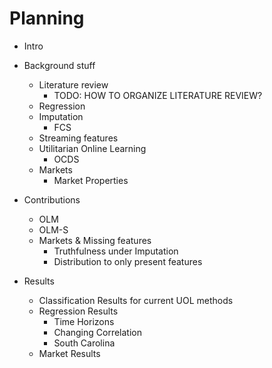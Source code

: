 # Planning

- Intro

- Background stuff
  * Literature review
    + TODO: HOW TO ORGANIZE LITERATURE REVIEW?
  * Regression
  * Imputation
    + FCS
  * Streaming features
  * Utilitarian Online Learning
    + OCDS
  * Markets
    + Market Properties

- Contributions
  * OLM
  * OLM-S
  * Markets & Missing features
    + Truthfulness under Imputation
    + Distribution to only present features

- Results
  * Classification Results for current UOL methods
  * Regression Results
    + Time Horizons
    + Changing Correlation
    + South Carolina
  * Market Results

